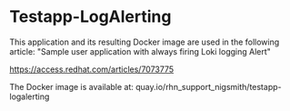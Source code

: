 # Testapp-LogAlerting
This application and its resulting Docker image are used in the following article: 
"Sample user application with always firing Loki logging Alert" 

https://access.redhat.com/articles/7073775 

The Docker image is available at: quay.io/rhn_support_nigsmith/testapp-logalerting
